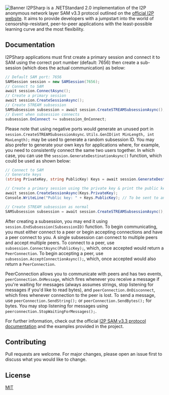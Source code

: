 
![Banner](https://i.postimg.cc/TPCt0qc5/Untitled-1.png)
I2PSharp is a .NETStandard 2.0 implementation of the I2P anonymous network layer SAM v3.3 protocol outlined on the [official I2P website](https://geti2p.net/en/docs/api/samv3). It aims to provide developers with a jumpstart into the world of censorship-resistant, peer-to-peer applications with the least-possible learning curve and the most flexibility.

## Documentation
I2PSharp applications must first create a primary session and connect it to SAM using the correct port number (default: 7656) then create a sub-session (which does the actual communication) as below:
```C#
// Default SAM port: 7656
SAMSession session = new SAMSession(7656);
// Connect to SAM
await session.ConnectAsync();
// Create a primary session 
await session.CreateSessionAsync();
// Create STREAM subsession
SAMSubsession subsession = await session.CreateSTREAMSubsessionAsync();
// Event when subsession connects
subsession.OnConnect += subsession_OnConnect;
```

Please note that using negative ports would generate an unused port in `session.CreateSTREAMSubsessionAsync`. `Utils.GenID(int MinLength, int MaxLength);` may be used to generate a random subsession ID. You may also prefer to generate your own keys for applications where, for example, you need to consistently connect the same two users together. In which case, you can use the `session.GenerateDestinationAsync()` function, which could be used as shown below:

```C# 
// Connect to SAM
// Generate keys
(string PrivateKey, string PublicKey) Keys = await session.GenerateDestinationAsync();

// Create a primary session using the private key & print the public key
await session.CreateSessionAsync(Keys.PrivateKey);
Console.WriteLine("Public key: " + Keys.PublicKey); // To be sent to another client to allow them to connect

// Create STREAM subsession as normal
SAMSubsession subsession = await session.CreateSTREAMSubsessionAsync();
```

After creating a subsession, you may end it using `session.EndSubsession(SubsessionID)` function. To begin communicating, you must either connect to a peer or begin accepting connections and have a peer connect to you. A single subsession can connect to multiple peers and accept multiple peers. To connect to a peer, use `subsession.ConnectAsync(PublicKey);`, which, once accepted would return a `PeerConnection`. To begin accepting a peer, use `subsession.AcceptConnectionAsync();`, which, once accepted would also return a `PeerConnection`.  

PeerConnection allows you to communicate with peers and has two events, `peerConnection.OnMessage`, which fires whenever you receive a message if you're waiting for messages (always assumes strings, stop listening for messages if you'd like to read bytes), and `peerConnection.OnDisconnect`, which fires whenever connection to the peer is lost.  To send a message, use `peerConnection.SendString();` or `peerConnection.SendBytes();` for bytes. You may stop listening for messages using `peerconnection.StopWaitingForMessages();`. 

For further information, check out the official [I2P SAM v3.3 protocol documentation](https://geti2p.net/en/docs/api/samv3) and the examples provided in the project.

## Contributing
Pull requests are welcome. For major changes, please open an issue first to discuss what you would like to change.

## License
[MIT](https://choosealicense.com/licenses/mit/)

